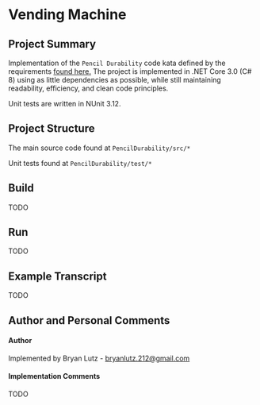 # Vending Machine

## Project Summary

Implementation of the `Pencil Durability` code kata defined by the requirements [found here.](https://github.com/PillarTechnology/kata-pencil-durability) The project is implemented in .NET Core 3.0 (C# 8)  using as little dependencies as possible, while still maintaining readability, efficiency, and clean code principles.  

Unit tests are written in NUnit 3.12.

## Project Structure

The main source code found at `PencilDurability/src/*`

Unit tests found at `PencilDurability/test/*`

## Build

TODO

## Run

TODO

## Example Transcript

TODO

## Author and Personal Comments

#### Author
Implemented by Bryan Lutz - bryanlutz.212@gmail.com

#### Implementation Comments

TODO

